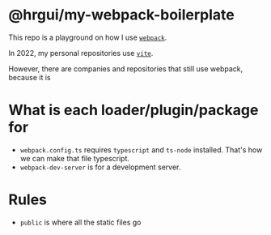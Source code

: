 # @hrgui/my-webpack-boilerplate

This repo is a playground on how I use [`webpack`](https://webpack.js.org/).

In 2022, my personal repositories use [`vite`](https://vitejs.dev/).

However, there are companies and repositories that still use webpack, because it is

# What is each loader/plugin/package for

- `webpack.config.ts` requires `typescript` and `ts-node` installed. That's how we can make that file typescript.
- `webpack-dev-server` is for a development server.

# Rules

- `public` is where all the static files go
